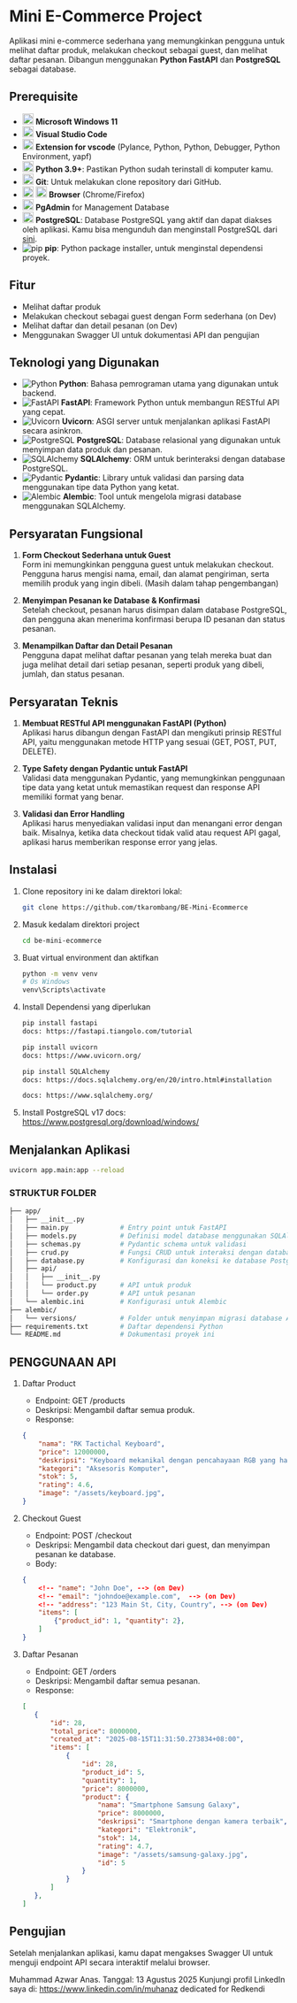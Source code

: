 # Mini E-Commerce Project

Aplikasi mini e-commerce sederhana yang memungkinkan pengguna untuk melihat daftar produk, melakukan checkout sebagai guest, dan melihat daftar pesanan. Dibangun menggunakan **Python FastAPI** dan **PostgreSQL** sebagai database.

## Prerequisite
   - <img src="https://cdn.jsdelivr.net/gh/devicons/devicon/icons/windows11/windows11-original.svg" width="20" height="20" /> **Microsoft Windows 11**
   - <img src="https://cdn.jsdelivr.net/gh/devicons/devicon/icons/visualstudio/visualstudio-plain.svg" width="20" height="20" /> **Visual Studio Code**
   - <img src="https://cdn.jsdelivr.net/gh/devicons/devicon/icons/vscode/vscode-original.svg" width="20" height="20" /> **Extension for vscode** (Pylance, Python, Python, Debugger, Python Environment, yapf)
   - <img src="https://cdn.jsdelivr.net/gh/devicons/devicon/icons/python/python-original.svg" width="20" height="20" /> **Python 3.9+**: Pastikan Python sudah terinstall di komputer kamu.
   - <img src="https://cdn.jsdelivr.net/gh/devicons/devicon/icons/git/git-original.svg" width="20" height="20" /> **Git**: Untuk melakukan clone repository dari GitHub.
   - <img src="https://cdn.jsdelivr.net/gh/devicons/devicon/icons/chrome/chrome-original.svg" width="20" height="20" /> <img src="https://cdn.jsdelivr.net/gh/devicons/devicon/icons/firefox/firefox-original.svg" width="20" height="20" /> **Browser** (Chrome/Firefox)
   - <img src="https://cdn.jsdelivr.net/gh/devicons/devicon/icons/postgresql/postgresql-original.svg" width="20" height="20" />  **PgAdmin** for Management Database
   - <img src="https://cdn.jsdelivr.net/gh/devicons/devicon/icons/postgresql/postgresql-original.svg" width="20" height="20" />  **PostgreSQL**: Database PostgreSQL yang aktif dan dapat diakses oleh aplikasi. Kamu bisa mengunduh dan menginstall PostgreSQL dari [sini](https://www.postgresql.org/download/).
   - ![pip](https://img.shields.io/badge/pip-21.0.1-61C9FF?style=flat-square&logo=pypi&logoColor=white) **pip**: Python package installer, untuk menginstal dependensi proyek.



## Fitur

- Melihat daftar produk
- Melakukan checkout sebagai guest dengan Form sederhana (on Dev)
- Melihat daftar dan detail pesanan (on Dev)
- Menggunakan Swagger UI untuk dokumentasi API dan pengujian

## Teknologi yang Digunakan

- ![Python](https://img.shields.io/badge/Python-3.9-blue) **Python**: Bahasa pemrograman utama yang digunakan untuk backend.
- ![FastAPI](https://img.shields.io/badge/FastAPI-0.75-blue) **FastAPI**: Framework Python untuk membangun RESTful API yang cepat.
- ![Uvicorn](https://img.shields.io/badge/Uvicorn-0.15-blue) **Uvicorn**: ASGI server untuk menjalankan aplikasi FastAPI secara asinkron.
- ![PostgreSQL](https://img.shields.io/badge/PostgreSQL-13-blue) **PostgreSQL**: Database relasional yang digunakan untuk menyimpan data produk dan pesanan.
- ![SQLAlchemy](https://img.shields.io/badge/SQLAlchemy-1.4-blue) **SQLAlchemy**: ORM untuk berinteraksi dengan database PostgreSQL.
- ![Pydantic](https://img.shields.io/badge/Pydantic-1.8-blue) **Pydantic**: Library untuk validasi dan parsing data menggunakan tipe data Python yang ketat.
- ![Alembic](https://img.shields.io/badge/Alembic-1.7-blue) **Alembic**: Tool untuk mengelola migrasi database menggunakan SQLAlchemy.

## Persyaratan Fungsional

1. **Form Checkout Sederhana untuk Guest**  
   Form ini memungkinkan pengguna guest untuk melakukan checkout. Pengguna harus mengisi nama, email, dan alamat pengiriman, serta memilih produk yang ingin dibeli. (Masih dalam tahap pengembangan)

2. **Menyimpan Pesanan ke Database & Konfirmasi**  
   Setelah checkout, pesanan harus disimpan dalam database PostgreSQL, dan pengguna akan menerima konfirmasi berupa ID pesanan dan status pesanan.

3. **Menampilkan Daftar dan Detail Pesanan**  
   Pengguna dapat melihat daftar pesanan yang telah mereka buat dan juga melihat detail dari setiap pesanan, seperti produk yang dibeli, jumlah, dan status pesanan.

## Persyaratan Teknis

1. **Membuat RESTful API menggunakan FastAPI (Python)**  
   Aplikasi harus dibangun dengan FastAPI dan mengikuti prinsip RESTful API, yaitu menggunakan metode HTTP yang sesuai (GET, POST, PUT, DELETE).

2. **Type Safety dengan Pydantic untuk FastAPI**  
   Validasi data menggunakan Pydantic, yang memungkinkan penggunaan tipe data yang ketat untuk memastikan request dan response API memiliki format yang benar.

3. **Validasi dan Error Handling**  
   Aplikasi harus menyediakan validasi input dan menangani error dengan baik. Misalnya, ketika data checkout tidak valid atau request API gagal, aplikasi harus memberikan response error yang jelas.



## Instalasi

1. Clone repository ini ke dalam direktori lokal:
   ```bash
   git clone https://github.com/tkarombang/BE-Mini-Ecommerce
   ```
2. Masuk kedalam direktori project
    ```bash
    cd be-mini-ecommerce
    ```
3. Buat virtual environment dan aktifkan
    ```bash
    python -m venv venv
    # Os Windows
    venv\Scripts\activate
    ```
4. Install Dependensi yang diperlukan
    ```bash
    pip install fastapi
    docs: https://fastapi.tiangolo.com/tutorial

    pip install uvicorn
    docs: https://www.uvicorn.org/

    pip install SQLAlchemy
    docs: https://docs.sqlalchemy.org/en/20/intro.html#installation

    docs: https://www.sqlalchemy.org/
    ```
5. Install PostgreSQL v17
docs: https://www.postgresql.org/download/windows/

## Menjalankan Aplikasi
```bash
uvicorn app.main:app --reload
```
### STRUKTUR FOLDER
    
```bash
├── app/
│   ├── __init__.py
│   ├── main.py             # Entry point untuk FastAPI
│   ├── models.py           # Definisi model database menggunakan SQLAlchemy
│   ├── schemas.py          # Pydantic schema untuk validasi
│   ├── crud.py             # Fungsi CRUD untuk interaksi dengan database
│   ├── database.py         # Konfigurasi dan koneksi ke database PostgreSQL
│   ├── api/
│   │   ├── __init__.py
│   │   └── product.py      # API untuk produk
│   │   └── order.py        # API untuk pesanan
│   └── alembic.ini         # Konfigurasi untuk Alembic
├── alembic/
│   └── versions/           # Folder untuk menyimpan migrasi database Alembic
├── requirements.txt        # Daftar dependensi Python
└── README.md               # Dokumentasi proyek ini
```

## PENGGUNAAN API
1. Daftar Product
    - Endpoint: GET /products
    - Deskripsi: Mengambil daftar semua produk.
    - Response:
    ```json
    {
        "nama": "RK Tactichal Keyboard",
        "price": 12000000,
        "deskripsi": "Keyboard mekanikal dengan pencahayaan RGB yang halus dan responsif.",
        "kategori": "Aksesoris Komputer",
        "stok": 5,
        "rating": 4.6,
        "image": "/assets/keyboard.jpg",
    }
    ```

2. Checkout Guest
    - Endpoint: POST /checkout
    - Deskripsi: Mengambil data checkout dari guest, dan menyimpan pesanan ke database.
    - Body:
    ```json
    {
        <!-- "name": "John Doe", --> (on Dev) 
        <!-- "email": "johndoe@example.com",  --> (on Dev) 
        <!-- "address": "123 Main St, City, Country", --> (on Dev) 
        "items": [
            {"product_id": 1, "quantity": 2},
        ]
    }
    ```
3. Daftar Pesanan
     - Endpoint: GET /orders
     - Deskripsi: Mengambil daftar semua pesanan.
     - Response:
     ```json
     [
        {
            "id": 28,
            "total_price": 8000000,
            "created_at": "2025-08-15T11:31:50.273834+08:00",
            "items": [
                {
                    "id": 28,
                    "product_id": 5,
                    "quantity": 1,
                    "price": 8000000,
                    "product": {
                        "nama": "Smartphone Samsung Galaxy",
                        "price": 8000000,
                        "deskripsi": "Smartphone dengan kamera terbaik",
                        "kategori": "Elektronik",
                        "stok": 14,
                        "rating": 4.7,
                        "image": "/assets/samsung-galaxy.jpg",
                        "id": 5
                    }
                }
            ]
        },
     ]
     ```

## Pengujian
Setelah menjalankan aplikasi, kamu dapat mengakses Swagger UI untuk menguji endpoint API secara interaktif melalui browser.



Muhammad Azwar Anas.
Tanggal: 13 Agustus 2025
Kunjungi profil LinkedIn saya di: https://www.linkedin.com/in/muhanaz dedicated for Redkendi
